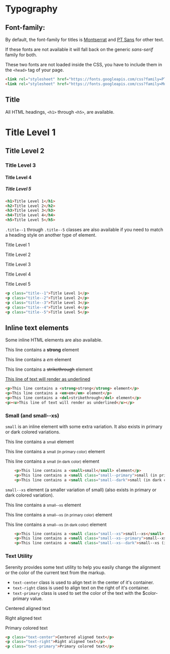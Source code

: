 # Typography

## Font-family:

By default, the font-family for titles is [Montserrat](https://fonts.google.com/specimen/Montserrat) and [PT Sans](https://fonts.google.com/specimen/PT+Sans) for other text.

If these fonts are not available it will fall back on the generic *sans-serif* family for both.

These two fonts are not loaded inside the CSS, you have to include them in the `<head>` tag of your page.

```html
<link rel="stylesheet" href="https://fonts.googleapis.com/css?family=PT+Sans:400,400i,700,700i">
<link rel="stylesheet" href="https://fonts.googleapis.com/css?family=Montserrat:400,400i,700,700i">
```

## Title

All HTML headings, `<h1>` through `<h5>`, are available.

<div class="sd-example">
    <h1>Title Level 1</h1>
    <h2>Title Level 2</h2>
    <h3>Title Level 3</h3>
    <h4>Title Level 4</h4>
    <h5>Title Level 5</h5>
</div>

```html
<h1>Title Level 1</h1>
<h2>Title Level 2</h2>
<h3>Title Level 3</h3>
<h4>Title Level 4</h4>
<h5>Title Level 5</h5>
```

`.title--1` through `.title--5` classes are also available if you need to match a heading style on another type of element.

<div class="sd-example">
    <p class="title--1">Title Level 1</p>
    <p class="title--2">Title Level 2</p>
    <p class="title--3">Title Level 3</p>
    <p class="title--4">Title Level 4</p>
    <p class="title--5">Title Level 5</p>
</div>

```html
<p class="title--1">Title Level 1</p>
<p class="title--2">Title Level 2</p>
<p class="title--3">Title Level 3</p>
<p class="title--4">Title Level 4</p>
<p class="title--5">Title Level 5</p>
```

## Inline text elements

Some inline HTML elements are also available.

<div class="sd-example">
    <p>This line contains a <strong>strong</strong> element</p>
    <p>This line contains a <em>em</em> element</p>
    <p>This line contains a <del>strikethrough</del> element</p>
    <p><u>This line of text will render as underlined</u></p>
</div>

```html
<p>This line contains a <strong>strong</strong> element</p>
<p>This line contains a <em>em</em> element</p>
<p>This line contains a <del>strikethrough</del> element</p>
<p><u>This line of text will render as underlined</u></p>
```

### Small (and small--xs)

`small` is an inline element with some extra variation. It also exists in primary or dark colored variations.

<div class="sd-example">
    <p>This line contains a <small>small</small> element</p>
    <p>This line contains a <small class="small--primary">small (in primary color)</small> element</p>
    <p>This line contains a <small class="small--dark">small (in dark color)</small> element</p>
</div>

```html
    <p>This line contains a <small>small</small> element</p>
    <p>This line contains a <small class="small--primary">small (in primary color)</small> element</p>
    <p>This line contains a <small class="small--dark">small (in dark color)</small> element</p>
```

`small--xs` element (a smaller variation of small) (also exists in primary or dark colored variation).

<div class="sd-example">
    <p>This line contains a <small class="small--xs">small--xs</small> element</p>
    <p>This line contains a <small class="small--xs--primary">small--xs (in primary color)</small> element</p>
    <p>This line contains a <small class="small--xs--dark">small--xs (in dark color)</small> element</p>
</div>

```html
    <p>This line contains a <small class="small--xs">small--xs</small> element</p>
    <p>This line contains a <small class="small--xs--primary">small--xs (in primary color)</small> element</p>
    <p>This line contains a <small class="small--xs--dark">small--xs (in dark color)</small> element</p>
```

### Text Utility

Serenity provides some text utility to help you easily change the alignment or the color of the current text from the markup.

* `text-center` class is used to align text in the center of it's container.
* `text-right` class is used to align text on the right of it's container.
* `text-primary` class is used to set the color of the text with the $color-primary value.

<div class="sd-example">
    <p class="text-center">Centered aligned text</p>
    <p class="text-right">Right aligned text</p>
    <p class="text-primary">Primary colored text</p>
</div>

```html
<p class="text-center">Centered aligned text</p>
<p class="text-right">Right aligned text</p>
<p class="text-primary">Primary colored text</p>
```